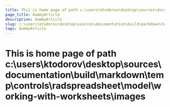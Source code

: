 ```yaml
---
title: This is home page of path c:\users\ktodorov\desktop\sources\documentation\build\markdown\temp\controls\radspreadsheet\model\working-with-worksheets\images
page_title: dummyArticle
description: dummyArticle
slug: c:\users\ktodorov\desktop\sources\documentation\build\markdown\temp\controls\radspreadsheet\model\working-with-worksheets\images
tags: dummyArticle
---
```

# This is home page of path c:\users\ktodorov\desktop\sources\documentation\build\markdown\temp\controls\radspreadsheet\model\working-with-worksheets\images
